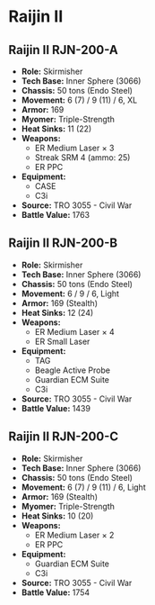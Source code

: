 # Raijin II
## Raijin II RJN-200-A
- **Role:** Skirmisher
- **Tech Base:** Inner Sphere (3066)
- **Chassis:** 50 tons (Endo Steel)
- **Movement:** 6 (7) / 9 (11) / 6, XL
- **Armor:** 169
- **Myomer:** Triple-Strength
- **Heat Sinks:** 11 (22)
- **Weapons:**
  - ER Medium Laser × 3
  - Streak SRM 4 (ammo: 25)
  - ER PPC
- **Equipment:**
  - CASE
  - C3i
- **Source:** TRO 3055 - Civil War
- **Battle Value:** 1763

## Raijin II RJN-200-B
- **Role:** Skirmisher
- **Tech Base:** Inner Sphere (3066)
- **Chassis:** 50 tons (Endo Steel)
- **Movement:** 6 / 9 / 6, Light
- **Armor:** 169 (Stealth)
- **Heat Sinks:** 12 (24)
- **Weapons:**
  - ER Medium Laser × 4
  - ER Small Laser
- **Equipment:**
  - TAG
  - Beagle Active Probe
  - Guardian ECM Suite
  - C3i
- **Source:** TRO 3055 - Civil War
- **Battle Value:** 1439

## Raijin II RJN-200-C
- **Role:** Skirmisher
- **Tech Base:** Inner Sphere (3066)
- **Chassis:** 50 tons (Endo Steel)
- **Movement:** 6 (7) / 9 (11) / 6, Light
- **Armor:** 169 (Stealth)
- **Myomer:** Triple-Strength
- **Heat Sinks:** 10 (20)
- **Weapons:**
  - ER Medium Laser × 2
  - ER PPC
- **Equipment:**
  - Guardian ECM Suite
  - C3i
- **Source:** TRO 3055 - Civil War
- **Battle Value:** 1754

